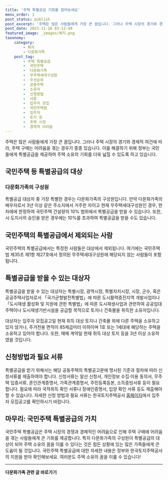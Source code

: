 ```yaml
---
title: '주택 특별공급 기회를 잡아보세요'
menu_order: 1
post_status: publish
post_excerpt: '주택은 많은 사람들에게 가장 큰 꿈입니다. 그러나 주택 시장의 경기와 경제적 여건에 따라, 주택 구매는 어려움을 겪는 경우가 종종 있습니다. 이를 해결하기 위해 정부는 국민들에게 특별공급을 제공하여 주택 소유의 기회를 더욱 넓힐 수 있도록 하고 있습니다.'
post_date: 2023-11-16 03:12:49
featured_image: _images/복지.png
taxonomy:
    category:
        - 복지
        - 다문화가족
    post_tag:
        - 주택 특별공급
        -  국민주택
        -  다문화가족
        -  무주택세대구성원
        -  우선순위
        -  공동주택
        -  소유자
        -  신청방법
        -  서류
        -  입주자 모집
        -  국민주택법
        -  입주자
        -  토지 등
        -  주택 시장
        -  경제적 어려움
---
```



주택은 많은 사람들에게 가장 큰 꿈입니다. 그러나 주택 시장의 경기와 경제적 여건에 따라, 주택 구매는 어려움을 겪는 경우가 종종 있습니다. 이를 해결하기 위해 정부는 국민들에게 특별공급을 제공하여 주택 소유의 기회를 더욱 넓힐 수 있도록 하고 있습니다.

## 국민주택 등 특별공급의 대상

### 다문화가족의 구성원

특별공급 대상자 중 가장 특별한 경우는 다문화가족의 구성원입니다. 만약 다문화가족의 배우자로서 3년 이상 같은 주소지에서 거주한 자이고 현재 무주택세대구성원인 경우, 한 차례에 한정하여 국민주택 건설량의 10% 범위에서 특별공급을 받을 수 있습니다. 또한, 시·도지사의 승인을 받은 경우에는 10%를 초과하여 특별공급을 받을 수도 있습니다.

## 국민주택의 특별공급에서 제외되는 사람

국민주택의 특별공급에서는 특정한 사람들은 대상에서 제외됩니다. 여기에는 국민주택법 제35조 제1항 제27호에서 정의된 무주택세대구성원에 해당되지 않는 사람들이 포함됩니다.

## 특별공급을 받을 수 있는 대상자

특별공급을 받을 수 있는 대상자는 특별시장, 광역시장, 특별자치시장, 시장, 군수, 혹은 공공주택사업자로서 「국가균형발전특별법」에 따른 도시활력증진지역 개발사업이나 「도시재생 활성화 및 지원에 관한 특별법」에 따른 도시재생사업과 관련하여 공공임대주택이나 도시재생기반시설을 공급할 목적으로 토지나 건축물을 취득한 소유자입니다.

대상자는 입주자 모집공고일 현재 취득 대상 토지나 건축물 외에 다른 주택을 소유하고 있지 않거나, 주거전용 면적이 85제곱미터 이하이며 1호 또는 1세대에 해당하는 주택을 소유하고 있어야 합니다. 또한, 매매 계약일 현재 취득 대상 토지 등을 3년 이상 소유하였을 것입니다.

## 신청방법과 필요 서류

특별공급을 받기 위해서는 해당 공동주택의 특별공고문에 명시된 기준과 절차에 따라 신청서류를 제출하여야 합니다. 신청서류는 알선 신청서, 개인정보 수집·이용 동의서, 무주택 입증서류, 혼인관계증명서, 가족관계증명서, 주민등록등본, 소득증빙서류 등이 필요합니다. 필요에 따라 국적취득 확인 서류나 장애인증명서, 입양 확인 서류 등도 제출해야 할 수 있습니다. 자세한 신청 방법과 필요 서류는 한국토지주택공사 [홈페이지](http://www.lh.or.kr/)에서 입주자 모집공고를 확인하시기 바랍니다.

## 마무리: 국민주택 특별공급의 가치

국민주택 특별공급은 주택 시장의 경쟁과 경제적인 어려움으로 인해 주택 구매에 어려움을 겪는 사람들에게 큰 기회를 제공합니다. 특히 다문화가족의 구성원이 특별공급의 대상이 되어 주택 소유의 꿈을 이룰 수 있다는 것은 힘든 상황에 있는 많은 가족들에게 큰 도움이 될 것입니다. 국민주택 특별공급에 대한 자세한 내용은 정부와 한국토지주택공사의 지원을 받아 확인해보세요. 여러분도 주택 소유의 꿈을 이룰 수 있습니다!
<!-- wp:separator -->
<hr class="wp-block-separator has-alpha-channel-opacity"/>
<!-- /wp:separator -->

<!-- wp:group {"backgroundColor":"base","layout":{"type":"constrained"}} -->
<div class="wp-block-group has-base-background-color has-background"><!-- wp:paragraph {"align":"center","fontSize":"medium"} -->
<p class="has-text-align-center has-large-font-size"><strong>다문화가족 관련 글 바로가기</strong></p>
<!-- /wp:paragraph -->


<!-- wp:latest-posts
{"categories":[{"id":22666,"count":19,"description":"","link":"https://uknowlaw.com/category/%eb%8b%a4%eb%ac%b8%ed%99%94%ea%b0%80%ec%a1%b1/","name":"다문화가족","slug":"다문화가족","taxonomy":"category","parent":0,"meta":[],"_links":{"self":[{"href":"https://uknowlaw.com/wp-json/wp/v2/categories/22666"}],"collection":[{"href":"https://uknowlaw.com/wp-json/wp/v2/categories"}],"about":[{"href":"https://uknowlaw.com/wp-json/wp/v2/taxonomies/category"}],"wp:post_type":[{"href":"https://uknowlaw.com/wp-json/wp/v2/posts?categories=22666"}],"curies":[{"name":"wp","href":"https://api.w.org/{rel}","templated":true}]}}],"postsToShow":100,"excerptLength":28,"postLayout":"grid","columns":2,"featuredImageAlign":"left","featuredImageSizeSlug":"large","fontSize":"small"} /--></div>
<!-- /wp:group -->